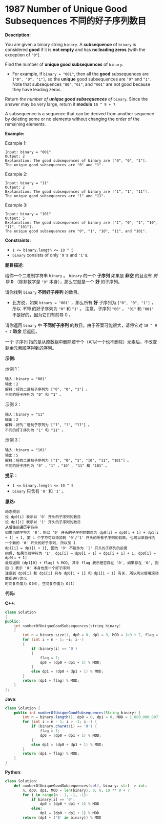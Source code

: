 # 1987 Number of Unique Good Subsequences 不同的好子序列数目

__Description:__

You are given a binary string `binary`. A __subsequence__ of `binary` is considered __good__ if it is __not empty__ and has __no leading zeros__ (with the exception of `"0"`).

Find the number of __unique good subsequences__ of `binary`.

- For example, if `binary = "001"`, then all the __good__ subsequences are `["0", "0", "1"]`, so the __unique__ good subsequences are `"0"` and `"1"`. Note that subsequences `"00"`, `"01"`, and `"001"` are not good because they have leading zeros.

Return _the number of __unique good subsequences__ of_ `binary`. Since the answer may be very large, return it __modulo__ `10 ^ 9 + 7`.

A subsequence is a sequence that can be derived from another sequence by deleting some or no elements without changing the order of the remaining elements.

__Example:__

Example 1:

```text
Input: binary = "001"
Output: 2
Explanation: The good subsequences of binary are ["0", "0", "1"].
The unique good subsequences are "0" and "1".
```

Example 2:

```text
Input: binary = "11"
Output: 2
Explanation: The good subsequences of binary are ["1", "1", "11"].
The unique good subsequences are "1" and "11".
```

Example 3:

```text
Input: binary = "101"
Output: 5
Explanation: The good subsequences of binary are ["1", "0", "1", "10", "11", "101"]. 
The unique good subsequences are "0", "1", "10", "11", and "101".
```

__Constraints:__

- `1 <= binary.length <= 10 ^ 5`
- `binary` consists of only `'0'`s and `'1'`s.

__题目描述:__

给你一个二进制字符串 `binary` 。 `binary` 的一个 __子序列__ 如果是 __非空__ 的且没有 _前导_ __0__ （除非数字是 `"0"` 本身），那么它就是一个 __好__ 的子序列。

请你找到 `binary` __不同好子序列__ 的数目。

- 比方说，如果 `binary = "001"` ，那么所有 __好__ 子序列为 `["0", "0", "1"]` ，所以 _不同_ 的好子序列为 `"0"` 和 `"1"` 。 注意，子序列 `"00"` ， `"01"` 和 `"001"` 不是好的，因为它们有前导 0 。

请你返回 `binary` 中 __不同好子序列__ 的数目。由于答案可能很大，请将它对 `10 ^ 9 + 7` __取余__ 后返回。

一个 子序列 指的是从原数组中删除若干个（可以一个也不删除）元素后，不改变剩余元素顺序得到的序列。

__示例:__

示例 1：

```text
输入：binary = "001"
输出：2
解释：好的二进制子序列为 ["0", "0", "1"] 。
不同的好子序列为 "0" 和 "1" 。
```

示例 2：

```text
输入：binary = "11"
输出：2
解释：好的二进制子序列为 ["1", "1", "11"] 。
不同的好子序列为 "1" 和 "11" 。
```

示例 3：

```text
输入：binary = "101"
输出：5
解释：好的二进制子序列为 ["1", "0", "1", "10", "11", "101"] 。
不同的好子序列为 "0" ，"1" ，"10" ，"11" 和 "101" 。
```

__提示：__

- `1 <= binary.length <= 10 ^ 5`
- `binary` 只含有 `'0'` 和 `'1'` 。

__思路:__

```text
动态规划
设 dp0[i] 表示以 '0' 开头的子序列的数目
设 dp1[i] 表示以 '1' 开头的子序列的数目
从后往前遍历字符串
如果当前字符为 '0'，则以 '0' 开头的子序列的数目为 dp0[i] = dp0[i + 1] + dp1[i + 1] + 1, 第 i 个字符可以添加到 '0'/'1' 开头的所有子序列的前面, 也可以单独作为一个新的 '0' 开头的好子序列, 所以加 1
dp1[i] = dp1[i + 1], 因为 '0' 不能作为 '1' 开头的子序列的前面
同理, 如果当前字符为 '1', dp1[i] = dp0[i + 1] + dp1[i + 1] + 1, dp0[i] = dp0[i + 1]
最后返回 (dp1[0] + flag) % MOD, 其中 flag 表示是否存在 '0', 如果存在 '0', 则加 1 表示 '0' 本身也是一个好子序列
注意到 dp0[i] 和 dp1[i] 只与 dp0[i + 1] 和 dp1[i + 1] 有关, 所以可以使用滚动数组进行优化
时间复杂度为 O(N), 空间复杂度为 O(1)
```

__代码:__

__C++__:

```C++
class Solution 
{
public:
    int numberOfUniqueGoodSubsequences(string binary) 
    {
        int n = binary.size(), dp0 = 0, dp1 = 0, MOD = 1e9 + 7, flag = 0;
        for (int i = n - 1; ~i; i--) 
        {
            if (binary[i] == '0') 
            {
                flag = 1;
                dp0 = (dp0 + dp1 + 1) % MOD;
            }
            else dp1 = (dp0 + dp1 + 1) % MOD;
        }
        return (dp1 + flag) % MOD;
    }
};
```

__Java__:

```Java
class Solution {
    public int numberOfUniqueGoodSubsequences(String binary) {
        int n = binary.length(), dp0 = 0, dp1 = 0, MOD = 1_000_000_007, flag = 0;
        for (int i = n - 1; i > -1; i--) {
            if (binary.charAt(i) == '0') {
                flag = 1;
                dp0 = (dp0 + dp1 + 1) % MOD;
            }
            else dp1 = (dp0 + dp1 + 1) % MOD;
        }
        return (dp1 + flag) % MOD;
    }
}
```

__Python__:

```Python
class Solution:
    def numberOfUniqueGoodSubsequences(self, binary: str) -> int:
        n, dp0, dp1, MOD = len(binary), 0, 0, 10 ** 9 + 7
        for i in range(n - 1, -1, -1):
            if binary[i] == '0':
                dp0 = (dp0 + dp1 + 1) % MOD
            else:
                dp1 = (dp0 + dp1 + 1) % MOD
        return (dp1 + ('0' in binary)) % MOD
```
